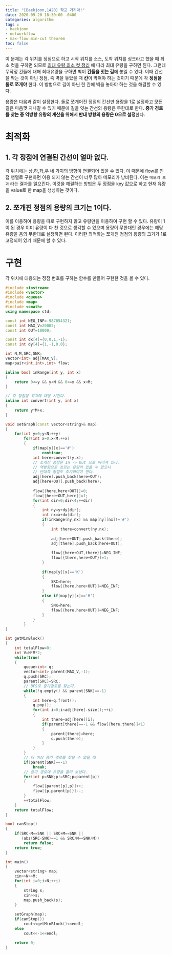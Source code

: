 ```yaml
---
title: "[Baekjoon,1420] 학교 가지마!"
date: 2020-09-20 18:30:00 -0400
categories: algorithm 
tags :
- baekjoon 
- networkflow 
- max-flow min-cut theorem
toc: false 
---
```

이 문제는 각 위치를 정점으로 하고 시작 위치를 소스, 도착 위치를 싱크라고 했을 때 최소 컷을 구하면 되므로 
[최대 유량 최소 컷 정리](https://m.blog.naver.com/PostView.nhn?blogId=kks227&logNo=220808685331&proxyReferer=https:%2F%2Fwww.google.com%2F)
에 따라 최대 유량을 구하면 된다. 
그런데 무작정 칸들에 대해 최대유량을 구하면 벽이 **칸들을 잇는 길**에 놓일 수 있다. 
이때 간선을 막는 것이 아닌 정점, 즉 벽을 놓았을 때 **칸**이 막혀야 하는 것이기 때문에 각 **정점을 둘로 쪼개야** 한다. 
이 방법으로 길이 아닌 한 칸에 벽을 놓아야 하는 것을 해결할 수 있다. 

용량은 다음과 같이 설정한다. 
둘로 쪼개어진 정점의 간선만 용량을 1로 설정하고 모든 길은 마음껏 지나갈 수 있기 때문에 길을 잇는 간선의 용량은 무한대로 한다. 
**증가 경로를 찾는 중 역방향 유량의 계산을 위해서 반대 방향의 용량은 0으로 설정**한다. 

# 최적화 
## 1. 각 정점에 연결된 간선이 얼마 없다. 
각 위치에는 상,하,좌,우 네 가지의 방향이 연결되어 있을 수 있다. 
이 때문에 flow를 인접 행렬로 구현하면 이용 되지 않는 간선이 너무 많아 메모리가 낭비된다. 이는 `메모리 초과` 라는 결과를 일으킨다. 
이것을 해결하는 방법은 두 정점을 key 값으로 하고 현재 유량을 value로 한 map을 생성하는 것이다. 

## 2. 쪼개진 정점의 용량의 크기는 1이다. 
이를 이용하여 용량을 따로 구현하지 않고 유량만을 이용하여 구현 할 수 있다. 
유량이 1이 된 경우 이미 유량이 다 찬 것으로 생각할 수 있으며 용량이 무한대인 경우에는 해당 유량을 음의 무한대로 설정하면 된다. 
이러한 최적화는 쪼개진 정점의 용량의 크기가 1로 고정되어 있기 때문에 할 수 있다. 

# 구현 
각 위치에 대응되는 정점 번호를 구하는 함수를 만들어 구현한 것을 볼 수 있다. 
```cpp
#include <iostream>
#include <vector>
#include <queue>
#include <map>
#include <cmath>
using namespace std;

const int NEG_INF=-987654321;
const int MAX_V=20002;
const int OUT=10000;

const int dx[4]={0,0,1,-1};
const int dy[4]={1,-1,0,0};

int N,M,SRC,SNK;
vector<int> adj[MAX_V];
map<pair<int,int>,int> flow;

inline bool inRange(int y, int x)
{
    return 0<=y && y<N && 0<=x && x<M;
}

// 각 정점을 위치에 대응 시킨다.
inline int convert(int y, int x)
{
    return y*M+x;
}

void setGraph(const vector<string>& map)
{
    for(int y=0;y<N;++y)
        for(int x=0;x<M;++x)
        {
            if(map[y][x]=='#')
                continue;
            int here=convert(y,x);
            // 쪼개진 정점은 In -> Out 으로 이어져 있다. 
            // 역방향으로 흐르는 유량이 있을 수 있으니 
            // 반대쪽 정점도 추가하여야 한다. 
            adj[here].push_back(here+OUT);
            adj[here+OUT].push_back(here);
            
            flow[{here,here+OUT}]=0;
            flow[{here+OUT,here}]=1;
            for(int dir=0;dir<4;++dir)
            {
                int ny=y+dy[dir];
                int nx=x+dx[dir];
                if(inRange(ny,nx) && map[ny][nx]!='#')
                {
                    int there=convert(ny,nx);
                    
                    adj[here+OUT].push_back(there);
                    adj[there].push_back(here+OUT);
                    
                    flow[{here+OUT,there}]=NEG_INF;
                    flow[{there,here+OUT}]=1;
                }
                
                if(map[y][x]=='K')
                {
                    SRC=here;
                    flow[{here,here+OUT}]=NEG_INF;
                }
                else if(map[y][x]=='H')
                {
                    SNK=here;
                    flow[{here,here+OUT}]=NEG_INF;
                }
            }
        }
}

int getMinBlock()
{
    int totalFlow=0;
    int V=N*M*2;
    while(true)
    {
        queue<int> q;
        vector<int> parent(MAX_V,-1);
        q.push(SRC);
        parent[SRC]=SRC;
        // BFS로 증가경로를 찾는다. 
        while(!q.empty() && parent[SNK]==-1)
        {
            int here=q.front();
            q.pop();
            for(int i=0;i<adj[here].size();++i)
            {
                int there=adj[here][i];
                if(parent[there]==-1 && flow[{here,there}]<1)
                {
                    parent[there]=here;
                    q.push(there);
                }
            }
        }
        // 더 이상 증가 경로를 찾을 수 없을 때 
        if(parent[SNK]==-1)
            break;
        // 증가 경로에 유량을 흘려 보낸다.
        for(int p=SNK;p!=SRC;p=parent[p])
        {
            flow[{parent[p],p}]++;
            flow[{p,parent[p]}]--;
        }
        ++totalFlow;
    }
    return totalFlow;
}

bool canStop()
{
    if(SRC-M==SNK || SRC+M==SNK || 
       (abs(SRC-SNK)==1 && SRC/M==SNK/M))
        return false;
    return true;
}

int main()
{
    vector<string> map;
    cin>>N>>M;
    for(int i=0;i<N;++i)
    {
        string s;
        cin>>s;
        map.push_back(s);
    }
    
    setGraph(map);
    if(canStop())
        cout<<getMinBlock()<<endl;
    else
        cout<<-1<<endl;
    
    return 0;
}

```
